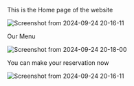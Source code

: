 This is the Home page of the website 



![Screenshot from 2024-09-24 20-16-11](https://github.com/user-attachments/assets/904e626a-3f54-42a7-8c4d-0561f86a2220)



Our Menu 


![Screenshot from 2024-09-24 20-18-00](https://github.com/user-attachments/assets/b554f119-8412-450b-8d4f-14d2836d6c8f)



You can make your reservation now 


![Screenshot from 2024-09-24 20-16-11](https://github.com/user-attachments/assets/848a50a8-32d3-4db9-9195-8f070889b9b8)
